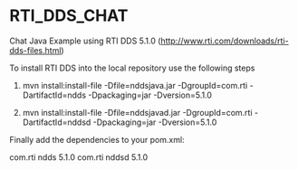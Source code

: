 RTI_DDS_CHAT
============

Chat Java Example using RTI DDS 5.1.0 (http://www.rti.com/downloads/rti-dds-files.html)

To install RTI DDS into the local repository use the following steps

1) mvn install:install-file -Dfile=nddsjava.jar -DgroupId=com.rti -DartifactId=ndds -Dpackaging=jar -Dversion=5.1.0

2) mvn install:install-file -Dfile=nddsjavad.jar -DgroupId=com.rti -DartifactId=nddsd -Dpackaging=jar -Dversion=5.1.0


Finally add the dependencies to your pom.xml:

<dependency>
    <groupId>com.rti</groupId>
    <artifactId>ndds</artifactId>
    <version>5.1.0</version>
</dependency>
<dependency>
    <groupId>com.rti</groupId>
    <artifactId>nddsd</artifactId>
    <version>5.1.0</version>
</dependency>
